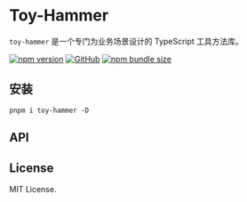 # Toy-Hammer

<div align="left">

`toy-hammer` 是一个专门为业务场景设计的 TypeScript 工具方法库。

[![npm version](https://img.shields.io/npm/v/toy-hammer?style=flat-square)](https://www.npmjs.com/package/toy-hammer)
[![GitHub](https://img.shields.io/github/license/binghuis/toy-hammer.svg?style=flat-square)](https://github.com/binghuis/toy-hammer/blob/main/LICENSE)
[![npm bundle size](https://img.shields.io/bundlephobia/minzip/toy-hammer?style=flat-square)](https://bundlephobia.com/package/toy-hammer)

</div>

## 安装

```
pnpm i toy-hammer -D
```

## API


## License

MIT License.
